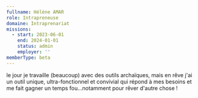 ```yaml
---
fullname: Hélène AMAR
role: Intrapreneuse
domaine: Intraprenariat
missions:
  - start: 2023-06-01
    end: 2024-01-01
    status: admin
    employer: ''
memberType: beta
---
```


le jour je travaille (beaucoup) avec des outils archaïques, mais en rêve j'ai un outil unique, ultra-fonctionnel et convivial qui répond  à mes besoins et me fait gagner un temps fou...notamment pour rêver d'autre chose !
